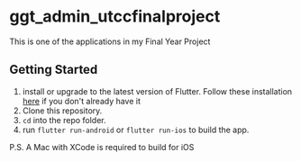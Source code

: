 # ggt_admin_utccfinalproject

This is one of the applications in  my Final Year Project

## Getting Started

1. install or upgrade to the latest version of Flutter. Follow these installation [here](https://docs.flutter.dev/get-started/install) if you don't already have it
2. Clone this repository.
3. ```cd``` into the repo folder.
4. run ```flutter run-android``` or ```flutter run-ios``` to build the app.

P.S. A Mac with XCode is required to build for iOS
